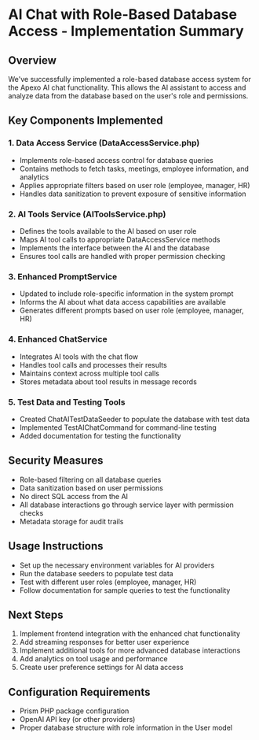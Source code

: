 # AI Chat with Role-Based Database Access - Implementation Summary

## Overview

We've successfully implemented a role-based database access system for the Apexo AI chat functionality. This allows the AI assistant to access and analyze data from the database based on the user's role and permissions.

## Key Components Implemented

### 1. Data Access Service (DataAccessService.php)

-   Implements role-based access control for database queries
-   Contains methods to fetch tasks, meetings, employee information, and analytics
-   Applies appropriate filters based on user role (employee, manager, HR)
-   Handles data sanitization to prevent exposure of sensitive information

### 2. AI Tools Service (AIToolsService.php)

-   Defines the tools available to the AI based on user role
-   Maps AI tool calls to appropriate DataAccessService methods
-   Implements the interface between the AI and the database
-   Ensures tool calls are handled with proper permission checking

### 3. Enhanced PromptService

-   Updated to include role-specific information in the system prompt
-   Informs the AI about what data access capabilities are available
-   Generates different prompts based on user role (employee, manager, HR)

### 4. Enhanced ChatService

-   Integrates AI tools with the chat flow
-   Handles tool calls and processes their results
-   Maintains context across multiple tool calls
-   Stores metadata about tool results in message records

### 5. Test Data and Testing Tools

-   Created ChatAITestDataSeeder to populate the database with test data
-   Implemented TestAIChatCommand for command-line testing
-   Added documentation for testing the functionality

## Security Measures

-   Role-based filtering on all database queries
-   Data sanitization based on user permissions
-   No direct SQL access from the AI
-   All database interactions go through service layer with permission checks
-   Metadata storage for audit trails

## Usage Instructions

-   Set up the necessary environment variables for AI providers
-   Run the database seeders to populate test data
-   Test with different user roles (employee, manager, HR)
-   Follow documentation for sample queries to test the functionality

## Next Steps

1. Implement frontend integration with the enhanced chat functionality
2. Add streaming responses for better user experience
3. Implement additional tools for more advanced database interactions
4. Add analytics on tool usage and performance
5. Create user preference settings for AI data access

## Configuration Requirements

-   Prism PHP package configuration
-   OpenAI API key (or other providers)
-   Proper database structure with role information in the User model
